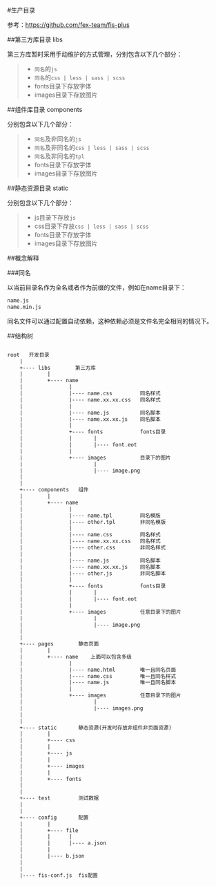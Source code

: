 #生产目录

参考：https://github.com/fex-team/fis-plus

##第三方库目录 libs

第三方库暂时采用手动维护的方式管理，分别包含以下几个部分：

>+ `同名`的`js`
>+ `同名`的`css | less | sass | scss`
>+ fonts目录下存放字体
>+ images目录下存放图片


##组件库目录 components

分别包含以下几个部分：

>+ `同名`及非同名的`js`
>+ `同名`及非同名的`css | less | sass | scss`
>+ `同名`及非同名的`tpl`
>+ fonts目录下存放字体
>+ images目录下存放图片

##静态资源目录 static

分别包含以下几个部分：

>+ js目录下存放`js`
>+ css目录下存放`css | less | sass | scss`
>+ fonts目录下存放字体
>+ images目录下存放图片

##概念解释

###同名

以当前目录名作为全名或者作为前缀的文件，例如在name目录下：

````html
name.js
name.min.js
````

同名文件可以通过配置自动依赖，这种依赖必须是文件名完全相同的情况下。

##结构树

````html

root   开发目录
    |
    +---- libs        第三方库
    |        |
    |        +---- name     
    |               |     
    |               |---- name.css         同名样式
    |               |---- name.xx.xx.css   同名样式
    |               |     
	|               |---- name.js          同名脚本
    |               |---- name.xx.xx.js    同名脚本
    |               |  
    |               +---- fonts            fonts目录
    |               |       |
    |               |       |---- font.eot
    |               |  
    |               +---- images           目录下的图片
    |                       |
    |                       |---- image.png
    |
    |
    +---- components   组件
    |        |
    |        +---- name  
    |               |     
    |               |---- name.tpl         同名模版
    |               |---- other.tpl        非同名模版
    |               |     
    |               |---- name.css         同名样式
    |               |---- name.xx.xx.css   同名样式
    |               |---- other.css        非同名样式
    |               |     
    |               |---- name.js          同名脚本
    |               |---- name.xx.xx.js    同名脚本
    |               |---- other.js         非同名脚本
    |               |  
    |               +---- fonts            fonts目录
    |               |       |
    |               |       |---- font.eot
    |               |  
    |               +---- images           任意目录下的图片
    |                       |
	|                       |---- image.png
    |   
    |       
    +---- pages        静态页面
    |        |
    |        +---- name    上面可以包含多级
    |               |     
    |               |---- name.html        唯一且同名页面
    |               |---- name.css         唯一且同名样式
	|               |---- name.js          唯一且同名脚本
    |               |  
    |               +---- images           任意目录下的图片
    |                       |
    |                       |---- images.png
    |
    |       
    +---- static       静态资源(开发时存放非组件非页面资源)
    |        |    
    |        +---- css  
    |        |      
    |        +---- js 
    |        |
    |        +---- images 
    |        |      
    |        +---- fonts
    |
    |        
    +---- test         测试数据 
    |
    |              
    +---- config       配置
    |        |
    |        +---- file 
    |        |      |
	|        |      |---- a.json
    |        |      
	|        |---- b.json
    |
    |        
    |---- fis-conf.js  fis配置

````
